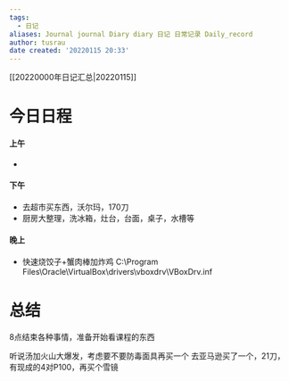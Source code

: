 ```yaml
---
tags:
  - 日记
aliases: Journal journal Diary diary 日记 日常记录 Daily_record
author: tusrau
date created: '20220115 20:33'
---
```


[[20220000年日记汇总|20220115]]

# 今日日程

#### 上午
- 

#### 下午
- 去超市买东西，沃尔玛，170刀
- 厨房大整理，洗冰箱，灶台，台面，桌子，水槽等

#### 晚上
- 快速烧饺子+蟹肉棒加炸鸡
C:\Program Files\Oracle\VirtualBox\drivers\vboxdrv\VBoxDrv.inf

# 总结
8点结束各种事情，准备开始看课程的东西

听说汤加火山大爆发，考虑要不要防毒面具再买一个
去亚马逊买了一个，21刀，有现成的4对P100，再买个雪镜
